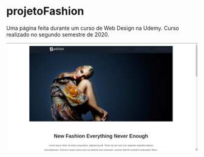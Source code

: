 # projetoFashion
Uma página feita durante um curso de Web Design na Udemy. Curso realizado no segundo semestre de 2020.

![](imagens/print.png)
